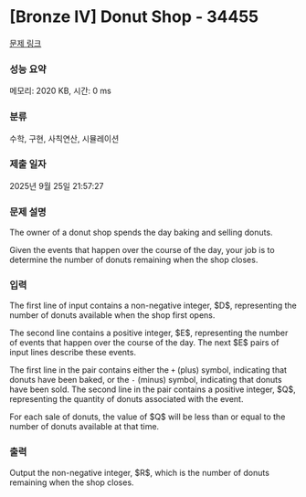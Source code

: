 # [Bronze IV] Donut Shop - 34455 

[문제 링크](https://www.acmicpc.net/problem/34455) 

### 성능 요약

메모리: 2020 KB, 시간: 0 ms

### 분류

수학, 구현, 사칙연산, 시뮬레이션

### 제출 일자

2025년 9월 25일 21:57:27

### 문제 설명

<p>The owner of a donut shop spends the day baking and selling donuts.</p>

<p>Given the events that happen over the course of the day, your job is to determine the number of donuts remaining when the shop closes.</p>

### 입력 

 <p>The first line of input contains a non-negative integer, $D$, representing the number of donuts available when the shop first opens.</p>

<p>The second line contains a positive integer, $E$, representing the number of events that happen over the course of the day. The next $E$ pairs of input lines describe these events.</p>

<p>The first line in the pair contains either the <code>+</code> (plus) symbol, indicating that donuts have been baked, or the <code>-</code> (minus) symbol, indicating that donuts have been sold. The second line in the pair contains a positive integer, $Q$, representing the quantity of donuts associated with the event.</p>

<p>For each sale of donuts, the value of $Q$ will be less than or equal to the number of donuts available at that time.</p>

### 출력 

 <p>Output the non-negative integer, $R$, which is the number of donuts remaining when the shop closes.</p>


